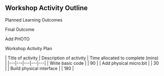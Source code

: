 ## Workshop Activity Outline

Planned Learning Outcomes

Final Outcome

Add PHOTO

Workshop Activity Plan

| Title of activity | Description of activity | Time allocated to complete (mins) |
|---|---|---|---|---|
| Write basic code |   | 90  |
| Add physical micro:bit  |   |  30 |
| Build physical interface  |   | 180  |

